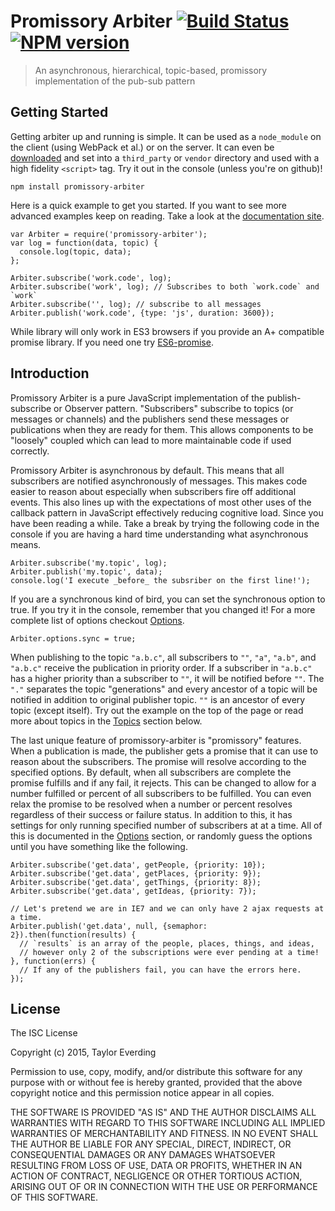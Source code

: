 # Promissory Arbiter [![Build Status](https://secure.travis-ci.org/taylor1791/promissory-arbiter.png?branch=master)](https://travis-ci.org/taylor1791/promissory-arbiter) [![NPM version](https://badge-me.herokuapp.com/api/npm/promissory-arbiter.png)](http://badges.enytc.com/for/npm/promissory-arbiter)

> An asynchronous, hierarchical, topic-based, promissory implementation of the pub-sub pattern

## Getting Started

Getting arbiter up and running is simple. It can be used as a `node_module` on
the client (using WebPack et al.) or on the server. It can even be
[downloaded](https://raw.github.com/taylor1791/promissory-arbiter/master/src/promissory-arbiter.js)
and set into a `third_party` or `vendor` directory and used with a high fidelity
`<script>` tag. Try it out in the console (unless you're on github)!

```
npm install promissory-arbiter
```

Here is a quick example to get you started. If you want to see more advanced
examples keep on reading. Take a look at the
[documentation site](http://taylor1791.github.io/promissory-arbiter/).

```
var Arbiter = require('promissory-arbiter');
var log = function(data, topic) {
  console.log(topic, data);
};

Arbiter.subscribe('work.code', log);
Arbiter.subscribe('work', log); // Subscribes to both `work.code` and `work`
Arbiter.subscribe('', log); // subscribe to all messages
Arbiter.publish('work.code', {type: 'js', duration: 3600});
```

While library will only work in ES3 browsers if you provide an A+ compatible
promise library. If you need one try
[ES6-promise](https://github.com/jakearchibald/es6-promise).

## Introduction

Promissory Arbiter is a pure JavaScript implementation of the publish-subscribe
or Observer pattern. "Subscribers" subscribe to topics (or messages or channels)
and the publishers send these messages or publications when they are ready for
them. This allows components to be "loosely" coupled which can lead to more
maintainable code if used correctly.

Promissory Arbiter is asynchronous by default. This means that all subscribers
are notified asynchronously of messages. This makes code easier to reason about
especially when subscribers fire off additional events. This also
lines up with the expectations of most other uses of the callback pattern in
JavaScript effectively reducing cognitive load. Since you have been reading
a while. Take a break by trying the following code in the console if you are
having a hard time understanding what asynchronous means.

```
Arbiter.subscribe('my.topic', log);
Arbiter.publish('my.topic', data);
console.log('I execute _before_ the subsriber on the first line!');
```

If you are a synchronous kind of bird, you can set the synchronous option to
true. If you try it in the console, remember that you changed it! For a more
complete list of options checkout [Options](#options).

```
Arbiter.options.sync = true;
```

When publishing to the topic `"a.b.c"`, all subscribers to `""`, `"a"`,
`"a.b"`, and `"a.b.c"` receive the publication in priority order. If
a subscriber in `"a.b.c"` has a higher priority than a subscriber to `""`,
it will be notified before `""`. The `"."` separates the topic "generations"
and every ancestor of a topic will be notified in addition to original
publisher topic. `""` is an ancestor of every topic (except itself).
Try out the example on the top of the page or read more about topics
in the [Topics](#topic) section below.

The last unique feature of promissory-arbiter is "promissory" features. When a
publication is made, the publisher gets a promise that it can use to reason
about the subscribers. The promise will resolve according to the specified
options. By default, when all subscribers are complete the promise fulfills
and if any fail, it rejects. This can be changed to allow for a number
fulfilled or percent of all subscribers to be fulfilled. You can even relax
the promise to be resolved when a number or percent resolves regardless of
their success or failure status. In addition to this, it has settings for only
running specified number of subscribers at at a time. All of this is documented
in the [Options](#options) section, or randomly guess the options until you
have something like the following.

```
Arbiter.subscribe('get.data', getPeople, {priority: 10});
Arbiter.subscribe('get.data', getPlaces, {priority: 9});
Arbiter.subscribe('get.data', getThings, {priority: 8});
Arbiter.subscribe('get.data', getIdeas, {priority: 7});

// Let's pretend we are in IE7 and we can only have 2 ajax requests at a time.
Arbiter.publish('get.data', null, {semaphor: 2}).then(function(results) {
  // `results` is an array of the people, places, things, and ideas,
  // however only 2 of the subscriptions were ever pending at a time!
}, function(errs) {
  // If any of the publishers fail, you can have the errors here.
});
```

## License

The ISC License

Copyright (c) 2015, Taylor Everding

Permission to use, copy, modify, and/or distribute this software for any
purpose with or without fee is hereby granted, provided that the above
copyright notice and this permission notice appear in all copies.

THE SOFTWARE IS PROVIDED "AS IS" AND THE AUTHOR DISCLAIMS ALL WARRANTIES
WITH REGARD TO THIS SOFTWARE INCLUDING ALL IMPLIED WARRANTIES OF
MERCHANTABILITY AND FITNESS. IN NO EVENT SHALL THE AUTHOR BE LIABLE FOR
ANY SPECIAL, DIRECT, INDIRECT, OR CONSEQUENTIAL DAMAGES OR ANY DAMAGES
WHATSOEVER RESULTING FROM LOSS OF USE, DATA OR PROFITS, WHETHER IN AN
ACTION OF CONTRACT, NEGLIGENCE OR OTHER TORTIOUS ACTION, ARISING OUT OF
OR IN CONNECTION WITH THE USE OR PERFORMANCE OF THIS SOFTWARE.
